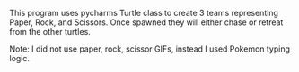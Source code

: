 This program uses pycharms Turtle class to create 3 teams representing Paper, Rock, and Scissors. Once spawned they will either chase or retreat from the other turtles.

Note: I did not use paper, rock, scissor GIFs, instead I used Pokemon typing logic.
